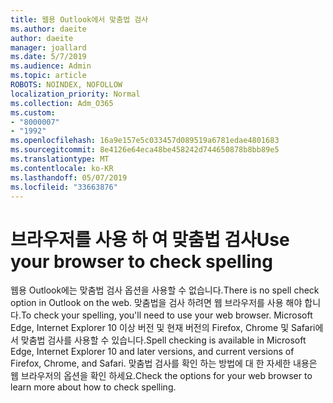 ```yaml
---
title: 웹용 Outlook에서 맞춤법 검사
ms.author: daeite
author: daeite
manager: joallard
ms.date: 5/7/2019
ms.audience: Admin
ms.topic: article
ROBOTS: NOINDEX, NOFOLLOW
localization_priority: Normal
ms.collection: Adm_O365
ms.custom:
- "8000007"
- "1992"
ms.openlocfilehash: 16a9e157e5c033457d089519a6781edae4801683
ms.sourcegitcommit: 8e4126e64eca48be458242d744650878b8bb89e5
ms.translationtype: MT
ms.contentlocale: ko-KR
ms.lasthandoff: 05/07/2019
ms.locfileid: "33663876"
---
```

# <a name="use-your-browser-to-check-spelling"></a><span data-ttu-id="65321-102">브라우저를 사용 하 여 맞춤법 검사</span><span class="sxs-lookup"><span data-stu-id="65321-102">Use your browser to check spelling</span></span>

<span data-ttu-id="65321-103">웹용 Outlook에는 맞춤법 검사 옵션을 사용할 수 없습니다.</span><span class="sxs-lookup"><span data-stu-id="65321-103">There is no spell check option in Outlook on the web.</span></span> <span data-ttu-id="65321-104">맞춤법을 검사 하려면 웹 브라우저를 사용 해야 합니다.</span><span class="sxs-lookup"><span data-stu-id="65321-104">To check your spelling, you'll need to use your web browser.</span></span> <span data-ttu-id="65321-105">Microsoft Edge, Internet Explorer 10 이상 버전 및 현재 버전의 Firefox, Chrome 및 Safari에서 맞춤법 검사를 사용할 수 있습니다.</span><span class="sxs-lookup"><span data-stu-id="65321-105">Spell checking is available in Microsoft Edge, Internet Explorer 10 and later versions, and current versions of Firefox, Chrome, and Safari.</span></span> <span data-ttu-id="65321-106">맞춤법 검사를 확인 하는 방법에 대 한 자세한 내용은 웹 브라우저의 옵션을 확인 하세요.</span><span class="sxs-lookup"><span data-stu-id="65321-106">Check the options for your web browser to learn more about how to check spelling.</span></span>